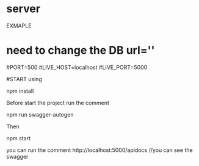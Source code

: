 # server
EXMAPLE
# need to change the DB url=''
#PORT=500
#LIVE_HOST=localhost
#LIVE_PORT=5000


#START using 

npm install

Before start the project run the comment   

npm run swagger-autogen

Then

npm start

you can run the comment http://localhost:5000/apidocs                  //you can see the swagger


